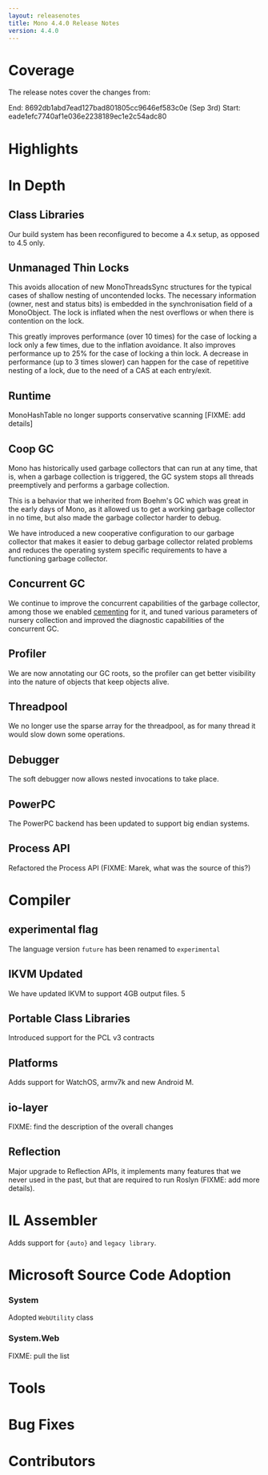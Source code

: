 ```yaml
---
layout: releasenotes
title: Mono 4.4.0 Release Notes
version: 4.4.0
---
```


Coverage
========

The release notes cover the changes from:

End: 8692db1abd7ead127bad801805cc9646ef583c0e (Sep 3rd)
Start: eade1efc7740af1e036e2238189ec1e2c54adc80

Highlights
==========

In Depth
========

Class Libraries
---------------

Our build system has been reconfigured to become a 4.x setup, as
opposed to 4.5 only.

Unmanaged Thin Locks
--------------------
    
This avoids allocation of new MonoThreadsSync structures for the
typical cases of shallow nesting of uncontended locks. The necessary
information (owner, nest and status bits) is embedded in the
synchronisation field of a MonoObject. The lock is inflated when the
nest overflows or when there is contention on the lock.
    
This greatly improves performance (over 10 times) for the case of
locking a lock only a few times, due to the inflation avoidance. It
also improves performance up to 25% for the case of locking a thin
lock. A decrease in performance (up to 3 times slower) can happen for
the case of repetitive nesting of a lock, due to the need of a CAS at
each entry/exit.

Runtime
-------

MonoHashTable no longer supports conservative scanning [FIXME: add details]

Coop GC
-------

Mono has historically used garbage collectors that can run at any
time, that is, when a garbage collection is triggered, the GC system
stops all threads preemptively and performs a garbage collection.

This is a behavior that we inherited from Boehm's GC which was great
in the early days of Mono, as it allowed us to get a working garbage
collector in no time, but also made the garbage collector harder to
debug.

We have introduced a new cooperative configuration to our garbage
collector that makes it easier to debug garbage collector related
problems and reduces the operating system specific requirements to
have a functioning garbage collector.

Concurrent GC
-------------

We continue to improve the concurrent capabilities of the garbage
collector, among those we enabled
[cementing](https://schani.wordpress.com/2012/12/18/sgen-write-barrier/)
for it, and tuned various parameters of nursery collection and
improved the diagnostic capabilities of the concurrent GC.


Profiler
--------

We are now annotating our GC roots, so the profiler can get better
visibility into the nature of objects that keep objects alive.

Threadpool
----------

We no longer use the sparse array for the threadpool, as for many
thread it would slow down some operations.

Debugger
--------

The soft debugger now allows nested invocations to take place.

PowerPC
-------

The PowerPC backend has been updated to support big endian systems.

Process API
-----------

Refactored the Process API (FIXME: Marek, what was the source of this?)

Compiler
========

experimental flag
-----------------

The language version `future` has been renamed to `experimental`

IKVM Updated
------------

We have updated IKVM to support 4GB output files. 5

Portable Class Libraries
------------------------

Introduced support for the PCL v3 contracts

Platforms
---------

Adds support for WatchOS, armv7k and new Android M.

io-layer
--------

FIXME: find the description of the overall changes

Reflection
----------

Major upgrade to Reflection APIs, it implements many features that we
never used in the past, but that are required to run Roslyn (FIXME:
add more details).

IL Assembler
============

Adds support for `{auto}` and `legacy library`.

Microsoft Source Code Adoption
==============================

### System ###

Adopted `WebUtility` class

### System.Web ###

FIXME: pull the list

Tools
=====

Bug Fixes
=========


Contributors
============

